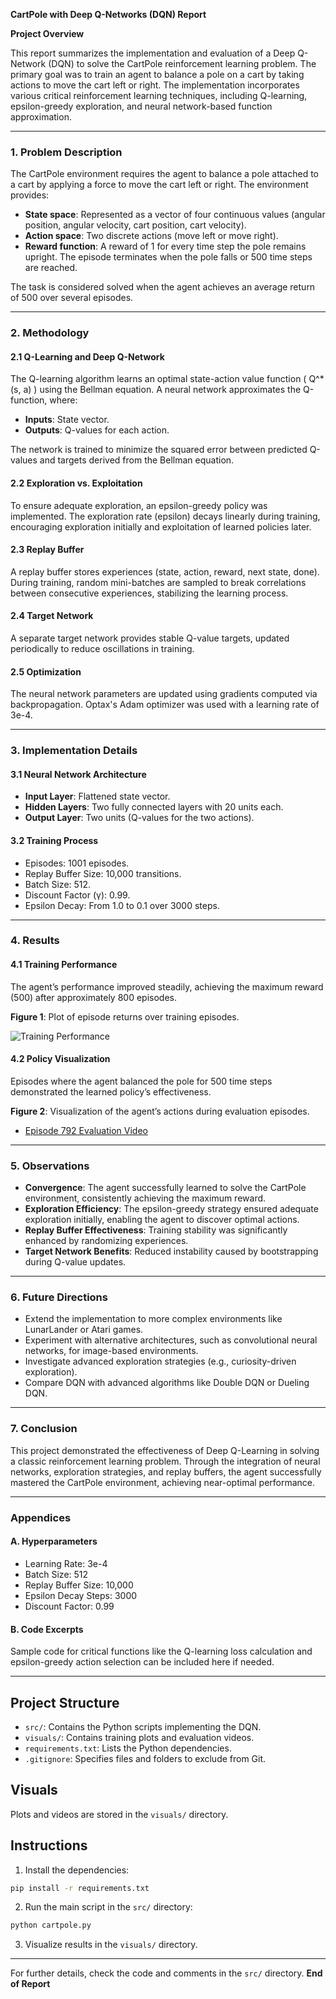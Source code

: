 **CartPole with Deep Q-Networks (DQN) Report**

**Project Overview**

This report summarizes the implementation and evaluation of a Deep Q-Network (DQN) to solve the CartPole reinforcement learning problem. The primary goal was to train an agent to balance a pole on a cart by taking actions to move the cart left or right.
 The implementation incorporates various critical reinforcement learning techniques, including Q-learning, epsilon-greedy exploration, and neural network-based function approximation.

---

### **1. Problem Description**

The CartPole environment requires the agent to balance a pole attached to a cart by applying a force to move the cart left or right. The environment provides:

- **State space**: Represented as a vector of four continuous values (angular position, angular velocity, cart position, cart velocity).
- **Action space**: Two discrete actions (move left or move right).
- **Reward function**: A reward of 1 for every time step the pole remains upright. The episode terminates when the pole falls or 500 time steps are reached.

The task is considered solved when the agent achieves an average return of 500 over several episodes.

---

### **2. Methodology**

#### **2.1 Q-Learning and Deep Q-Network**

The Q-learning algorithm learns an optimal state-action value function \( Q^*(s, a) \) using the Bellman equation. A neural network approximates the Q-function, where:

- **Inputs**: State vector.
- **Outputs**: Q-values for each action.

The network is trained to minimize the squared error between predicted Q-values and targets derived from the Bellman equation.

#### **2.2 Exploration vs. Exploitation**

To ensure adequate exploration, an epsilon-greedy policy was implemented. The exploration rate (epsilon) decays linearly during training, encouraging exploration initially and exploitation of learned policies later.

#### **2.3 Replay Buffer**

A replay buffer stores experiences (state, action, reward, next state, done). During training, random mini-batches are sampled to break correlations between consecutive experiences, stabilizing the learning process.

#### **2.4 Target Network**

A separate target network provides stable Q-value targets, updated periodically to reduce oscillations in training.

#### **2.5 Optimization**

The neural network parameters are updated using gradients computed via backpropagation. Optax's Adam optimizer was used with a learning rate of 3e-4.

---

### **3. Implementation Details**

#### **3.1 Neural Network Architecture**

- **Input Layer**: Flattened state vector.
- **Hidden Layers**: Two fully connected layers with 20 units each.
- **Output Layer**: Two units (Q-values for the two actions).

#### **3.2 Training Process**

- Episodes: 1001 episodes.
- Replay Buffer Size: 10,000 transitions.
- Batch Size: 512.
- Discount Factor (γ): 0.99.
- Epsilon Decay: From 1.0 to 0.1 over 3000 steps.

---

### **4. Results**

#### **4.1 Training Performance**

The agent’s performance improved steadily, achieving the maximum reward (500) after approximately 800 episodes.

**Figure 1**: Plot of episode returns over training episodes.

![Training Performance](visuals/episode_returns_plot.png)

#### **4.2 Policy Visualization**

Episodes where the agent balanced the pole for 500 time steps demonstrated the learned policy’s effectiveness.

**Figure 2**: Visualization of the agent’s actions during evaluation episodes.

- [Episode 792 Evaluation Video](visuals/rl-video-episode-792.mp4)

---

### **5. Observations**

- **Convergence**: The agent successfully learned to solve the CartPole environment, consistently achieving the maximum reward.
- **Exploration Efficiency**: The epsilon-greedy strategy ensured adequate exploration initially, enabling the agent to discover optimal actions.
- **Replay Buffer Effectiveness**: Training stability was significantly enhanced by randomizing experiences.
- **Target Network Benefits**: Reduced instability caused by bootstrapping during Q-value updates.

---

### **6. Future Directions**

- Extend the implementation to more complex environments like LunarLander or Atari games.
- Experiment with alternative architectures, such as convolutional neural networks, for image-based environments.
- Investigate advanced exploration strategies (e.g., curiosity-driven exploration).
- Compare DQN with advanced algorithms like Double DQN or Dueling DQN.

---

### **7. Conclusion**

This project demonstrated the effectiveness of Deep Q-Learning in solving a classic reinforcement learning problem. Through the integration of neural networks, exploration strategies, and replay buffers, the agent successfully mastered the CartPole environment, achieving near-optimal performance.

---

### **Appendices**

#### **A. Hyperparameters**
- Learning Rate: 3e-4
- Batch Size: 512
- Replay Buffer Size: 10,000
- Epsilon Decay Steps: 3000
- Discount Factor: 0.99

#### **B. Code Excerpts**

Sample code for critical functions like the Q-learning loss calculation and epsilon-greedy action selection can be included here if needed.

---



## Project Structure

- `src/`: Contains the Python scripts implementing the DQN.
- `visuals/`: Contains training plots and evaluation videos.
- `requirements.txt`: Lists the Python dependencies.
- `.gitignore`: Specifies files and folders to exclude from Git.

## Visuals

Plots and videos are stored in the `visuals/` directory.

## Instructions

1. Install the dependencies:

```bash
pip install -r requirements.txt
```

2. Run the main script in the `src/` directory:

```bash
python cartpole.py
```


3. Visualize results in the `visuals/` directory.

---

For further details, check the code and comments in the `src/` directory.
**End of Report**